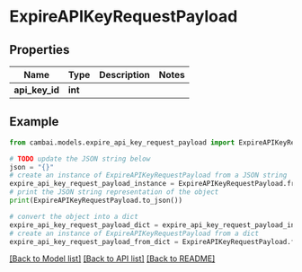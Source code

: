 # ExpireAPIKeyRequestPayload


## Properties

Name | Type | Description | Notes
------------ | ------------- | ------------- | -------------
**api_key_id** | **int** |  | 

## Example

```python
from cambai.models.expire_api_key_request_payload import ExpireAPIKeyRequestPayload

# TODO update the JSON string below
json = "{}"
# create an instance of ExpireAPIKeyRequestPayload from a JSON string
expire_api_key_request_payload_instance = ExpireAPIKeyRequestPayload.from_json(json)
# print the JSON string representation of the object
print(ExpireAPIKeyRequestPayload.to_json())

# convert the object into a dict
expire_api_key_request_payload_dict = expire_api_key_request_payload_instance.to_dict()
# create an instance of ExpireAPIKeyRequestPayload from a dict
expire_api_key_request_payload_from_dict = ExpireAPIKeyRequestPayload.from_dict(expire_api_key_request_payload_dict)
```
[[Back to Model list]](../README.md#documentation-for-models) [[Back to API list]](../README.md#documentation-for-api-endpoints) [[Back to README]](../README.md)


